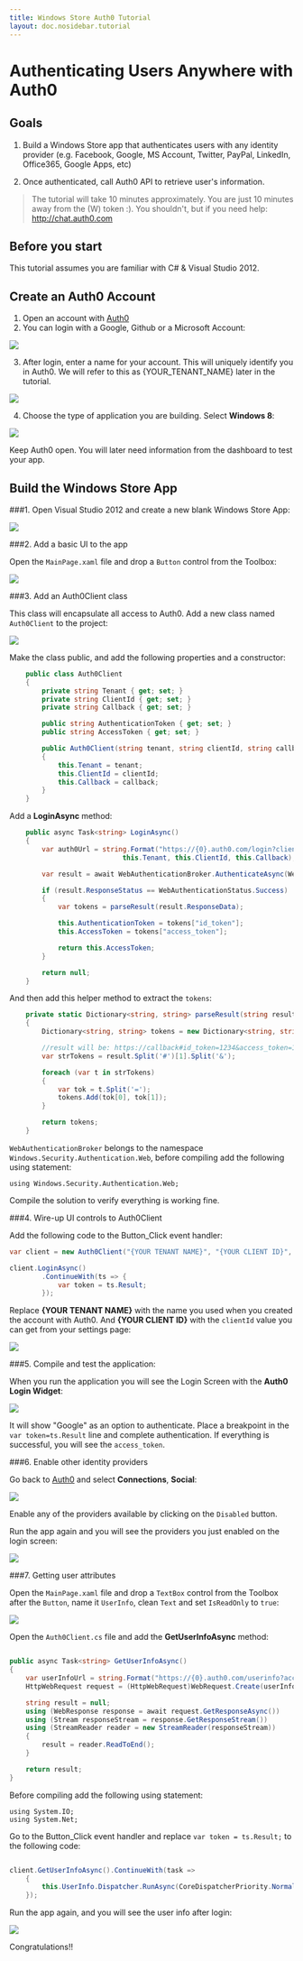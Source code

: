 ```yaml
---
title: Windows Store Auth0 Tutorial
layout: doc.nosidebar.tutorial
---
```


# Authenticating Users Anywhere with Auth0 

## Goals

1. Build a Windows Store app that authenticates users with any identity provider (e.g. Facebook, Google, MS Account, Twitter, PayPal, LinkedIn, Office365, Google Apps, etc)

2. Once authenticated, call Auth0 API to retrieve user's information. 

> The tutorial will take 10 minutes approximately. You are just 10 minutes away from the (W) token :). You shouldn't, but if you need help: http://chat.auth0.com

## Before you start

This tutorial assumes you are familiar with C# & Visual Studio 2012.

## Create an Auth0 Account

1. Open an account with [Auth0](https://developers.auth0.com)
2. You can login with a Google, Github or a Microsoft Account:

![](https://puu.sh/3dmCI.png)

3. After login, enter a name for your account. This will uniquely identify you in Auth0. We will refer to this as {YOUR_TENANT_NAME} later in the tutorial.

![](https://puu.sh/3dmFE.png)

4. Choose the type of application you are building. Select __Windows 8__:

![](https://puu.sh/3drhv.png)

Keep Auth0 open. You will later need information from the dashboard to test your app.

## Build the Windows Store App

###1. Open Visual Studio 2012 and create a new blank Windows Store App:

![](https://puu.sh/3doIO.png)

###2. Add a basic UI to the app

Open the `MainPage.xaml` file and drop a `Button` control from the Toolbox:

![](https://puu.sh/3iwYD.png)

###3. Add an Auth0Client class

This class will encapsulate all access to Auth0. Add a new class named `Auth0Client` to the project:

![](https://puu.sh/3dpIT.png)

Make the class public, and add the following properties and a constructor:

```cs
	public class Auth0Client
	{
		private string Tenant { get; set; }
        private string ClientId { get; set; }
        private string Callback { get; set; }

        public string AuthenticationToken { get; set; }
        public string AccessToken { get; set; } 

        public Auth0Client(string tenant, string clientId, string callback)
        {
            this.Tenant = tenant;
            this.ClientId = clientId;
            this.Callback = callback;
        }
    }
```

Add a __LoginAsync__ method:

```cs
    public async Task<string> LoginAsync()
    {
        var auth0Url = string.Format("https://{0}.auth0.com/login?client={1}&redirect_uri={2}&response_type=token&scope=openid",
                            this.Tenant, this.ClientId, this.Callback);

        var result = await WebAuthenticationBroker.AuthenticateAsync(WebAuthenticationOptions.None, new Uri(auth0Url), new Uri(this.Callback)).AsTask();

        if (result.ResponseStatus == WebAuthenticationStatus.Success)
        {
            var tokens = parseResult(result.ResponseData);

            this.AuthenticationToken = tokens["id_token"];
            this.AccessToken = tokens["access_token"];

            return this.AccessToken;
        }

        return null;
    }
```

And then add this helper method to extract the `tokens`:

```cs
    private static Dictionary<string, string> parseResult(string result)
    {
        Dictionary<string, string> tokens = new Dictionary<string, string>();

        //result will be: https://callback#id_token=1234&access_token=12345&...
        var strTokens = result.Split('#')[1].Split('&');

        foreach (var t in strTokens)
        {
            var tok = t.Split('=');
            tokens.Add(tok[0], tok[1]);
        }

        return tokens;
    }
```

`WebAuthenticationBroker` belongs to the namespace `Windows.Security.Authentication.Web`, before compiling add the following using statement:

```
using Windows.Security.Authentication.Web;
```

Compile the solution to verify everything is working fine.

###4. Wire-up UI controls to Auth0Client

Add the following code to the Button_Click event handler:

```cs
var client = new Auth0Client("{YOUR TENANT NAME}", "{YOUR CLIENT ID}", "http://localhost/win8");

client.LoginAsync()
		.ContinueWith(ts => {
			var token = ts.Result;
		});

```

Replace __{YOUR TENANT NAME}__ with the name you used when you created the account with Auth0. And __{YOUR CLIENT ID}__ with the `clientId` value you can get from your settings page:

![](https://puu.sh/3dqSy.png)

###5. Compile and test the application:

When you run the application you will see the Login Screen with the __Auth0 Login Widget__:

![](https://puu.sh/3drsI.png)

It will show "Google" as an option to authenticate. Place a breakpoint in the `var token=ts.Result` line and complete authentication. If everything is successful, you will see the `access_token`.

###6. Enable other identity providers 

Go back to [Auth0](https://app.auth0.com) and select __Connections__, __Social__:

![](https://puu.sh/3drDu.png)

Enable any of the providers available by clicking on the `Disabled` button.

Run the app again and you will see the providers you just enabled on the login screen:

![](https://puu.sh/3drIj.png)

###7. Getting user attributes

Open the `MainPage.xaml` file and drop a `TextBox` control from the Toolbox after the `Button`, name it `UserInfo`, clean `Text` and set `IsReadOnly` to `true`:

![](img/windowsstore-step7.1.png)

Open the `Auth0Client.cs` file and add the __GetUserInfoAsync__ method:

```cs

public async Task<string> GetUserInfoAsync()
{
    var userInfoUrl = string.Format("https://{0}.auth0.com/userinfo?access_token={1}", this.Tenant, this.AccessToken);
    HttpWebRequest request = (HttpWebRequest)WebRequest.Create(userInfoUrl);

    string result = null;
    using (WebResponse response = await request.GetResponseAsync())
    using (Stream responseStream = response.GetResponseStream())
    using (StreamReader reader = new StreamReader(responseStream))
    {
        result = reader.ReadToEnd();
    }

    return result;
}
```

Before compiling add the following using statement:

```
using System.IO;
using System.Net;
```

Go to the Button_Click event handler and replace `var token = ts.Result;` to the following code:

```cs

client.GetUserInfoAsync().ContinueWith(task => 
    {
        this.UserInfo.Dispatcher.RunAsync(CoreDispatcherPriority.Normal, () => this.UserInfo.Text = task.Result);
    });
```

Run the app again, and you will see the user info after login:

![](img/windowsstore-step7.png)

Congratulations!!
